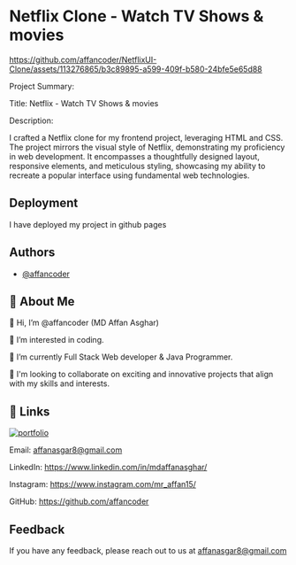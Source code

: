 
# Netflix Clone - Watch TV Shows & movies


https://github.com/affancoder/NetflixUI-Clone/assets/113276865/b3c89895-a599-409f-b580-24bfe5e65d88


Project Summary:

Title: Netflix - Watch TV Shows & movies

Description:

I crafted a Netflix clone for my frontend project, leveraging HTML and CSS. The project mirrors the visual style of Netflix, demonstrating my proficiency in web development. It encompasses a thoughtfully designed layout, responsive elements, and meticulous styling, showcasing my ability to recreate a popular interface using fundamental web technologies.
## Deployment

I have deployed my project in github pages


## Authors

- [@affancoder](https://github.com/affancoder)


## 🚀 About Me
👋 Hi, I’m @affancoder (MD Affan Asghar)

👀 I’m interested in coding.
 
🌱 I’m currently Full Stack Web developer & Java Programmer.

💞️ I'm looking to collaborate on exciting and innovative projects that align with my skills and interests.


## 🔗 Links
[![portfolio](https://img.shields.io/badge/my_portfolio-000?style=for-the-badge&logo=ko-fi&logoColor=white)](https://affancoder.github.io/Portfolio_Website/)

Email: affanasgar8@gmail.com

LinkedIn: https://www.linkedin.com/in/mdaffanasghar/

Instagram: https://www.instagram.com/mr_affan15/

GitHub: https://github.com/affancoder
## Feedback

If you have any feedback, please reach out to us at affanasgar8@gmail.com

